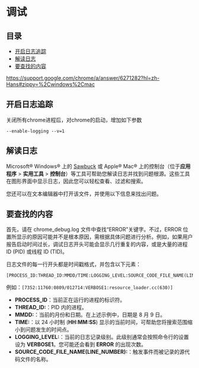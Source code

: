 # 调试

## 目录

-   [开启日志追踪](#开启日志追踪)
-   [解读日志](#解读日志)
-   [要查找的内容](#要查找的内容)

<https://support.google.com/chrome/a/answer/6271282?hl=zh-Hans#zippy=%2Cwindows%2Cmac>

## 开启日志追踪

关闭所有chrome进程后，对chrome的启动，增加如下参数

```纯文本
--enable-logging --v=1
```

## 解读日志

Microsoft® Windows® 上的 [Sawbuck](https://github.com/google/sawbuck/releases/latest "Sawbuck") 或 Apple® Mac® 上的控制台（位于**应用程序** > **实用工具** > **控制台**）等工具可帮助您解读日志并找到问题根源。这些工具在图形界面中显示日志，因此您可以轻松查看、过滤和搜索。

您还可以在文本编辑器中打开该文件，并使用以下信息来找出问题。

## 要查找的内容

首先，请在 chrome\_debug.log 文件中查找“ERROR”关键字。不过，ERROR 位置所显示的原因可能并不是根本原因，需根据具体问题进行分析。例如，如果用户报告启动时间过长，调试日志开头可能会显示几行重复的内容，或是大量的进程 ID (PID) 或线程 ID (TID)。

日志文件的每一行开头都是时间戳格式，并包含以下元素：

```纯文本
[PROCESS_ID:THREAD_ID:MMDD/TIME:LOGGING_LEVEL:SOURCE_CODE_FILE_NAME(LINE_NUMBER)]
```

例如：`[7352:11760:0809/012714:VERBOSE1:resource_loader.cc(630)] `

-   **PROCESS\_ID**：当前正在运行的进程的标识符。
-   **THREAD\_ID:**：PID 内的进程。
-   **MMDD:**：当前的月份和日期。在上述示例中，日期是 8 月 9 日。
-   **TIME:**：以 24 小时制 (**HH:MM:SS**) 显示的当前时间，可帮助您将搜索范围缩小到问题发生的时间点。
-   **LOGGING\_LEVEL:**：当前的日志记录级别。此级别通常会按照命令行的设置设为 **VERBOSE1**。您可能还会看到 **ERROR** 的出现次数。
-   **SOURCE\_CODE\_FILE\_NAME(LINE\_NUMBER):**：触发事件而被记录的源代码文件的名称。
